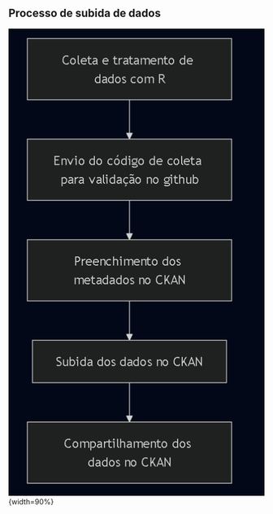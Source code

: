 ## Processo de subida de dados

![diagrama-infra-dados](../static/imagens/processo-dados.png){width=90%}
